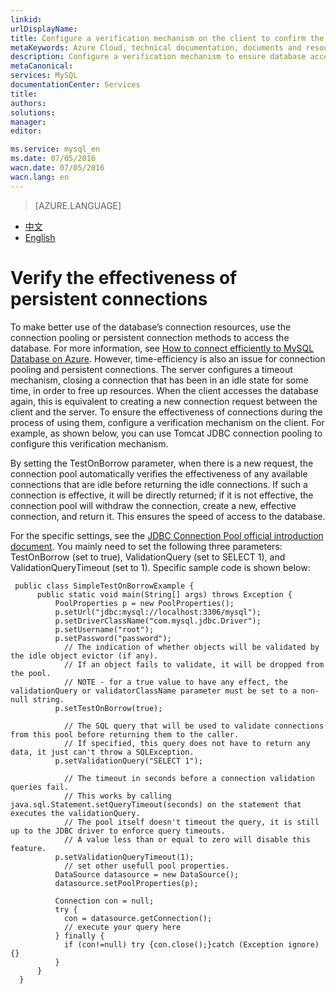 ```yaml
---
linkid: 
urlDisplayName: 
title: Configure a verification mechanism on the client to confirm the effectiveness of persistent connections – Azure Cloud
metaKeywords: Azure Cloud, technical documentation, documents and resources, MySQL, database, connection pool, Azure MySQL, MySQL PaaS, Azure MySQL PaaS, Azure MySQL Service, Azure RDS
description: Configure a verification mechanism to ensure database access speeds
metaCanonical: 
services: MySQL
documentationCenter: Services
title: 
authors: 
solutions: 
manager: 
editor: 

ms.service: mysql_en
ms.date: 07/05/2016
wacn.date: 07/05/2016
wacn.lang: en
---
```


> [AZURE.LANGUAGE]
- [中文](./mysql-database-validationquery.md)
- [English](./mysql-database-enus-validationquery.md)

# Verify the effectiveness of persistent connections<sup style="color: #a5ce00; font-weight: bold; text-transform: uppercase; font-family: '微软雅黑'; font-size: 20px;" class="wa-previewTag"></sup>

To make better use of the database’s connection resources, use the connection pooling or persistent connection methods to access the database. For more information, see [How to connect efficiently to MySQL Database on Azure](./mysql-database-connection-pool.md). However, time-efficiency is also an issue for connection pooling and persistent connections. The server configures a timeout mechanism, closing a connection that has been in an idle state for some time, in order to free up resources. When the client accesses the database again, this is equivalent to creating a new connection request between the client and the server. To ensure the effectiveness of connections during the process of using them, configure a verification mechanism on the client. For example, as shown below, you can use Tomcat JDBC connection pooling to configure this verification mechanism.

By setting the TestOnBorrow parameter, when there is a new request, the connection pool automatically verifies the effectiveness of any available connections that are idle before returning the idle connections. If such a connection is effective, it will be directly returned; if it is not effective, the connection pool will withdraw the connection, create a new, effective connection, and return it. This ensures the speed of access to the database.

For the specific settings, see the [JDBC Connection Pool official introduction document](https://tomcat.apache.org/tomcat-7.0-doc/jdbc-pool.html#Common_Attributes). You mainly need to set the following three parameters: TestOnBorrow (set to true), ValidationQuery (set to SELECT 1), and ValidationQueryTimeout (set to 1). Specific sample code is shown below:

     public class SimpleTestOnBorrowExample {
          public static void main(String[] args) throws Exception {
              PoolProperties p = new PoolProperties();
              p.setUrl("jdbc:mysql://localhost:3306/mysql");
              p.setDriverClassName("com.mysql.jdbc.Driver");
              p.setUsername("root");
              p.setPassword("password");
                // The indication of whether objects will be validated by the idle object evictor (if any). 
                // If an object fails to validate, it will be dropped from the pool. 
                // NOTE - for a true value to have any effect, the validationQuery or validatorClassName parameter must be set to a non-null string. 
              p.setTestOnBorrow(true); 

                // The SQL query that will be used to validate connections from this pool before returning them to the caller.
                // If specified, this query does not have to return any data, it just can't throw a SQLException.
              p.setValidationQuery("SELECT 1");

                // The timeout in seconds before a connection validation queries fail. 
                // This works by calling java.sql.Statement.setQueryTimeout(seconds) on the statement that executes the validationQuery. 
                // The pool itself doesn't timeout the query, it is still up to the JDBC driver to enforce query timeouts. 
                // A value less than or equal to zero will disable this feature.
              p.setValidationQueryTimeout(1);
                // set other usefull pool properties.
              DataSource datasource = new DataSource();
              datasource.setPoolProperties(p);

              Connection con = null;
              try {
                con = datasource.getConnection();
                // execute your query here
              } finally {
                if (con!=null) try {con.close();}catch (Exception ignore) {}
              }
          }
      }

<!---HONumber=Acom_0218_2016_MySql-->